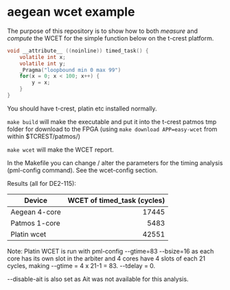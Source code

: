 # aegean wcet example

The purpose of this repository is to show how to both *measure* and *compute* the WCET for the simple function below on the t-crest platform.

```c
void __attribute__ ((noinline)) timed_task() {
	volatile int x;
	volatile int y;
	_Pragma("loopbound min 0 max 99")
	for(x = 0; x < 100; x++) {
		y = x;
	}
}
```

You should have t-crest, platin etc installed normally.

`make build` will make the executable and put it into the t-crest patmos tmp folder for download to the FPGA (using `make download APP=easy-wcet` from within $TCREST/patmos/)

`make wcet` will make the WCET report.

In the Makefile you can change / alter the parameters for the timing analysis (pml-config command). See the wcet-config section.

Results (all for DE2-115):

| Device        | WCET of timed_task (cycles) |
| ------------- | ---------------------------:|
| Aegean 4-core | 17445                       |
| Patmos 1-core | 5483                        |
| Platin wcet   | 42551                       |

Note: Platin WCET is run with pml-config --gtime=83 --bsize=16 as each core has its own slot in the arbiter and 4 cores have 4 slots of each 21 cycles, making --gtime = 4 x 21-1 = 83. --tdelay = 0.

--disable-ait is also set as Ait was not available for this analysis.

